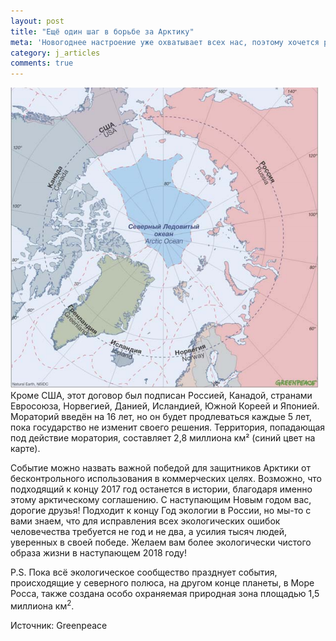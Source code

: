 ```yaml
---
layout: post
title: "Ещё один шаг в борьбе за Арктику"
meta: 'Новогоднее настроение уже охватывает всех нас, поэтому хочется рассказать о том, чем экологам запомнится уходящий год. 30 ноября в Вашингтоне был подписан договор о запрете на коммерческий вылов рыбы и добычу полезных ископаемых в центральной части Северного Ледовитого океана.'
category: j_articles
comments: true
---
```


<div class="articleimg"><img src="/assets/arctic_map.png" alt="Работа над сайтом" /></div>
Кроме США, этот договор был подписан Россией, Канадой, странами Евросоюза, Норвегией, Данией, Исландией, Южной Кореей и Японией. Мораторий введён на 16 лет, но он будет продлеваться каждые 5 лет, пока государство не изменит своего решения. Территория, попадающая под действие моратория, составляет 2,8 миллиона км² (синий цвет на карте).

Событие можно назвать важной победой для защитников Арктики от бесконтрольного использования в коммерческих целях. Возможно, что подходящий к концу 2017 год останется в истории, благодаря именно этому арктическому соглашению.
С наступающим Новым годом вас, дорогие друзья! Подходит к концу Год экологии в России, но мы-то с вами знаем, что для исправления всех экологических ошибок человечества требуется не год и не два, а  усилия тысяч людей, уверенных в своей победе. Желаем вам более экологически чистого образа жизни в наступающем 2018 году!

P.S. Пока всё экологическое сообщество празднует события, происходящие у северного полюса, на другом конце планеты, в Море Росса, также создана особо охраняемая природная зона площадью 1,5 миллиона км<sup>2</sup>.

<span class="italic">Источник:</span> Greenpeace